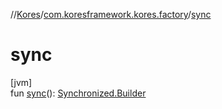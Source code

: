 //[Kores](../../index.md)/[com.koresframework.kores.factory](index.md)/[sync](sync.md)

# sync

[jvm]\
fun [sync](sync.md)(): [Synchronized.Builder](../com.koresframework.kores.base/-synchronized/-builder/index.md)
